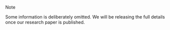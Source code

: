 > [!NOTE]
> Some information is deliberately omitted. We will be releasing the full details once our research paper is published.
